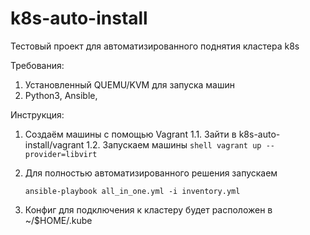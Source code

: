 # k8s-auto-install
Тестовый проект для автоматизированного поднятия кластера k8s

Требования:
1. Установленный QUEMU/KVM для запуска машин
2. Python3, Ansible, 

Инструкция:
1. Создаём машины с помощью Vagrant
   1.1. Зайти в k8s-auto-install/vagrant
   1.2. Запускаем машины
	   ```shell
	   vagrant up --provider=libvirt
		 ```
2. Для полностью автоматизированного решения запускаем
   
   ```shell
   ansible-playbook all_in_one.yml -i inventory.yml 
   ```
3. Конфиг для подключения к кластеру будет расположен в ~/$HOME/.kube
